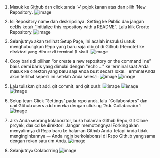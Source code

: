 1. Masuk ke Github dan click tanda ‘+’ pojok kanan atas dan pilih ‘New Repository’.
![image](https://user-images.githubusercontent.com/111283741/185213001-dffbacbf-fe7e-4e94-b772-1ce476527b74.png)

2. Isi Repository name dan deskripsinya. Setting ke Public dan jangan ceklis kotak “Initialize this repository with a README”. Lalu klik Create Repository.
![image](https://user-images.githubusercontent.com/111283741/185213127-ef6c87cc-5504-4a25-a68d-b4305ecceb43.png)

3.	Selanjutnya akan terlihat Setup Page, Ini adalah instruksi untuk menghubungkan Repo yang baru saja dibuat di Github (Remote) ke direktori yang dibuat di terminal (Lokal).
![image](https://user-images.githubusercontent.com/111283741/185213222-16028bc2-505b-47c6-99ed-45e5128b2a1c.png)

4. Copy baris di pilihan “or create a new repository on the command line” baris demi baris yang dimulai dengan "echo ..." ke terminal saat Anda masuk ke direktori yang baru saja Anda buat secara lokal. Terminal Anda akan terlihat seperti ini setelah Anda selesai:
![image](https://user-images.githubusercontent.com/111283741/185213270-f2e269c4-49fa-45bc-9d9b-1283d9e832fc.png)
![image](https://user-images.githubusercontent.com/111283741/185213299-3dec1f19-0bd9-4dfa-a8ce-d4bb23c13092.png)


5. Lalu tuliskan git add, git commit, and git push:
![image](https://user-images.githubusercontent.com/111283741/185213359-61c52637-12c6-477f-871d-df63c5768aa4.png)
![image](https://user-images.githubusercontent.com/111283741/185213368-6418cb7b-df05-4b72-b87a-192322f4b328.png)
![image](https://user-images.githubusercontent.com/111283741/185213376-4383d0bc-e6a9-4981-8ea7-026cddcf5385.png)

6. Setup team Click “Settings” pada repo anda, lalu “Collaborators” dan cari Github users add mereka dengan clicking “Add Collaborator”:
![image](https://user-images.githubusercontent.com/111283741/185213420-a126da30-b591-4bc4-a5fb-748e0be0cce9.png)

7.	Jika Anda seorang kolaborator, buka halaman Github Repo, Git Clone proyek, dan cd ke direktori. Jangan memotongnya! Forking akan menyalinnya di Repo baru ke halaman Github Anda, tetapi Anda tidak menginginkannya — Anda ingin berkolaborasi di Repo Github yang sama dengan rekan satu tim Anda.
![image](https://user-images.githubusercontent.com/111283741/185213515-b028dc80-5e49-4497-a7af-6c8d0368cc30.png)


8.	Selanjutnya Colaborring
![image](https://user-images.githubusercontent.com/111283741/185213524-2c05efa6-ddb4-4e38-9376-2e83579251c4.png)
